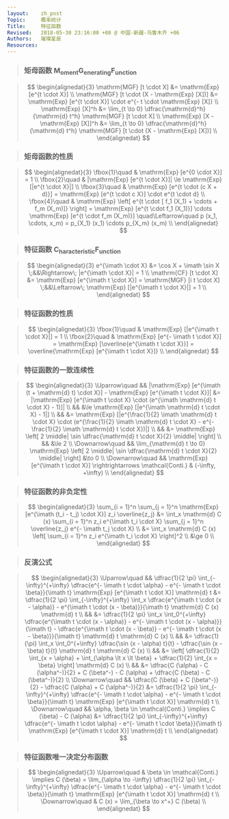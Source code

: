 ```yaml
---
layout:    zh_post
Topic:     概率统计
Title:     特征函数
Revised:   2018-05-30 23:16:00 +08 @ 中国-新疆-乌鲁木齐 +06
Authors:   璀璨星辰
Resources:
---
```


> ### 矩母函数 $\mathrm{M_{oment} G_{enerating} F_{unction}}$

> $$
> \begin{alignedat}{3}
>                      \mathrm{MGF} [t \cdot X] &= \mathrm{Exp} [e^{t \cdot X}] \\
> \mathrm{MGF} [t \cdot (X - \mathrm{Exp} [X])] &= \mathrm{Exp} [e^{t \cdot X}] \cdot e^{- t \cdot \mathrm{Exp} [X]} \\
>                            \mathrm{Exp} [X]^h &= \lim_{t \to 0} \dfrac{\mathrm{d}^h}{\mathrm{d} t^h} \mathrm{MGF} [t \cdot X] \\
>         \mathrm{Exp} [X - \mathrm{Exp} [X]]^h &= \lim_{t \to 0} \dfrac{\mathrm{d}^h}{\mathrm{d} t^h} \mathrm{MGF} [t \cdot (X - \mathrm{Exp} [X])] \\
> \end{alignedat}
> $$
>

> ### 矩母函数的性质

> $$
> \begin{alignedat}{3}
> \fbox{1}\quad & \mathrm{Exp} [e^{0 \cdot X}] = 1 \\
> \fbox{2}\quad & |\mathrm{Exp} [e^{t \cdot X}]| \le \mathrm{Exp} [|e^{t \cdot X}|] \\
> \fbox{3}\quad & \mathrm{Exp} [e^{t \cdot (c X + d)}] = \mathrm{Exp} [e^{t \cdot c X}] \cdot e^{t \cdot d} \\
> \fbox{4}\quad & \mathrm{Exp} \left[ e^{t \cdot [ f_1 (X_1) + \cdots + f_m (X_m)]} \right] = \mathrm{Exp} [e^{t \cdot f_1 (X_1)}] \cdots \mathrm{Exp} [e^{t \cdot f_m (X_m)}] \quad\Leftarrow\quad p (x_1, \cdots, x_m) = p_{X_1} (x_1) \cdots p_{X_m} (x_m) \\
> \end{alignedat}
> $$
>

> ### 特征函数 $\mathrm{C_{haracteristic} F_{unction}}$

> $$
> \begin{alignedat}{3}
>      e^{\imath \cdot X} &= \cos X + \imath \sin X                                           \;&&\Rightarrow\; |e^{\imath \cdot X}| = 1  \\
> \mathrm{CF} [t \cdot X] &= \mathrm{Exp} [e^{\imath t \cdot X}] = \mathrm{MGF} [i t \cdot X] \;&&\Leftarrow\; \mathrm{Exp} [|e^{\imath t \cdot X}|] = 1 \\
> \end{alignedat}
> $$
>

> ### 特征函数的性质

> $$
> \begin{alignedat}{3}
> \fbox{1}\quad & \mathrm{Exp} [|e^{\imath t \cdot X}|] = 1 \\
> \fbox{2}\quad & \mathrm{Exp} [e^{- \imath t \cdot X}] = \mathrm{Exp} [\overline{e^{\imath t \cdot X}}] = \overline{\mathrm{Exp} [e^{\imath t \cdot X}]} \\
> \end{alignedat}
> $$
>

> ### 特征函数的一致连续性

> $$
> \begin{alignedat}{3}
> \Uparrow\quad   &&                   |\mathrm{Exp} [e^{\imath (t + \mathrm{d} t) \cdot X}] - \mathrm{Exp} [e^{\imath t \cdot X}]| &= |\mathrm{Exp} [e^{\imath t \cdot X} \cdot (e^{\imath \mathrm{d} t \cdot X} - 1)]| \\
>                 &&                                                                                                                &\le \mathrm{Exp} [|e^{\imath \mathrm{d} t \cdot X} - 1|] \\
>                 &&                                                                                                                &= \mathrm{Exp} [|e^{\frac{1}{2} \imath \mathrm{d} t \cdot X} \cdot (e^{\frac{1}{2} \imath \mathrm{d} t \cdot X} - e^{- \frac{1}{2} \imath \mathrm{d} t \cdot X})|] \\
>                 &&                                                                                                                &= \mathrm{Exp} \left[ 2 \middle| \sin \dfrac{\mathrm{d} t \cdot X}{2} \middle| \right] \\
>                 &&                                                                                                                &\le 2 \\
> \Downarrow\quad && \lim_{\mathrm{d} t \to 0} \mathrm{Exp} \left[ 2 \middle| \sin \dfrac{\mathrm{d} t \cdot X}{2} \middle| \right] &\to 0 \\
> \Downarrow\quad &&                                         \mathrm{Exp} [e^{\imath t \cdot X}] \rightrightarrows \mathcal{Conti.} & (-\infty, +\infty) \\
> \end{alignedat}
> $$
>

> ### 特征函数的非负定性

> $$
> \begin{alignedat}{3}
> \sum_{i = 1}^n \sum_{j = 1}^n \mathrm{Exp} [e^{\imath (t_i - t_j) \cdot X}] z_i \overline{z_j} &= \int_x \mathrm{d} C (x) \sum_{i = 1}^n z_i e^{\imath t_i \cdot X} \sum_{j = 1}^n \overline{z_j} e^{- \imath t_j \cdot X} \\
>                                                                                                &= \int_x \mathrm{d} C (x) \left[ \sum_{i = 1}^n z_i e^{\imath t_i \cdot X} \right]^2 \\
>                                                                                                &\ge 0 \\
> \end{alignedat}
> $$
>

> ### 反演公式

> $$
> \begin{alignedat}{3}
> \Uparrow\quad   && \dfrac{1}{2 \pi} \int_{-\infty}^{+\infty} \dfrac{e^{- \imath t \cdot \alpha} - e^{- \imath t \cdot \beta}}{\imath t} \mathrm{Exp} [e^{\imath t \cdot X}] \mathrm{d} t &= \dfrac{1}{2 \pi} \int_{-\infty}^{+\infty} \int_x \dfrac{e^{\imath t \cdot (x - \alpha)} - e^{\imath t \cdot (x - \beta)}}{\imath t} \mathrm{d} C (x) \mathrm{d} t \\
>                 &&                                                                                                                                                                       &= \dfrac{1}{2 \pi} \int_x \int_0^{+\infty} \dfrac{e^{\imath t \cdot (x - \alpha)} - e^{- \imath t \cdot (x - \alpha)}}{\imath t} - \dfrac{e^{\imath t \cdot (x - \beta)} - e^{- \imath t \cdot (x - \beta)}}{\imath t} \mathrm{d} t \mathrm{d} C (x) \\
>                 &&                                                                                                                                                                       &= \dfrac{1}{\pi} \int_x \int_0^{+\infty} \dfrac{\sin (x - \alpha) t}{t} - \dfrac{\sin (x - \beta) t}{t} \mathrm{d} t \mathrm{d} C (x) \\
>                 &&                                                                                                                                                                       &= \left[ \dfrac{1}{2} \int_{x = \alpha} + \int_{\alpha \lt x \lt \beta} + \dfrac{1}{2} \int_{x = \beta} \right] \mathrm{d} C (x) \\
>                 &&                                                                                                                                                                       &= \dfrac{C (\alpha) - C (\alpha^-)}{2} + C (\beta^-) - C (\alpha) + \dfrac{C (\beta) - C (\beta^-)}{2} \\
> \Downarrow\quad &&                                                                                             \dfrac{C (\beta) + C (\beta^-)}{2} - \dfrac{C (\alpha) + C (\alpha^-)}{2} &= \dfrac{1}{2 \pi} \int_{-\infty}^{+\infty} \dfrac{e^{- \imath t \cdot \alpha} - e^{- \imath t \cdot \beta}}{\imath t} \mathrm{Exp} [e^{\imath t \cdot X}] \mathrm{d} t \\
> \Downarrow\quad &&                                                                                                    \alpha, \beta \in \mathcal{Conti.} \implies C (\beta) - C (\alpha) &= \dfrac{1}{2 \pi} \int_{-\infty}^{+\infty} \dfrac{e^{- \imath t \cdot \alpha} - e^{- \imath t \cdot \beta}}{\imath t} \mathrm{Exp} [e^{\imath t \cdot X}] \mathrm{d} t \\
> \end{alignedat}
> $$
>

> ### 特征函数唯一决定分布函数

> $$
> \begin{alignedat}{3}
> \Uparrow\quad   & \beta \in \mathcal{Conti.} \implies C (\beta) = \lim_{\alpha \to -\infty} \dfrac{1}{2 \pi} \int_{-\infty}^{+\infty} \dfrac{e^{- \imath t \cdot \alpha} - e^{- \imath t \cdot \beta}}{\imath t} \mathrm{Exp} [e^{\imath t \cdot X}] \mathrm{d} t \\
> \Downarrow\quad & C (x) = \lim_{\beta \to x^+} C (\beta) \\
> \end{alignedat}
> $$
>